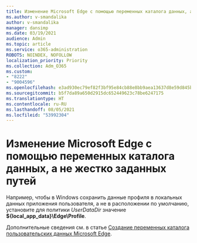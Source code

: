 ```yaml
---
title: Изменение Microsoft Edge с помощью переменных каталога данных, а не жестко заданных путей
ms.author: v-smandalika
author: v-smandalika
manager: dansimp
ms.date: 03/19/2021
audience: Admin
ms.topic: article
ms.service: o365-administration
ROBOTS: NOINDEX, NOFOLLOW
localization_priority: Priority
ms.collection: Adm_O365
ms.custom:
- "8222"
- "9004596"
ms.openlocfilehash: e3ad930ec79ef82f3bf95e84cb88e8bb9aea13637d8e59d845b486604664b137
ms.sourcegitcommit: b5f7da89a650d2915dc652449623c78be6247175
ms.translationtype: HT
ms.contentlocale: ru-RU
ms.lasthandoff: 08/05/2021
ms.locfileid: "53992304"
---
```

# <a name="modify-microsoft-edge-by-using-data-directory-variables-rather-than-hard-coded-paths"></a>Изменение Microsoft Edge с помощью переменных каталога данных, а не жестко заданных путей

Например, чтобы в Windows сохранить данные профиля в локальных данных приложения пользователя, а не в расположении по умолчанию, установите для политики *UserDataDir* значение **${local_app_data}\Edge\Profile**.

Дополнительные сведения см. в статье [Создание переменных каталога пользовательских данных Microsoft Edge](https://docs.microsoft.com/deployedge/microsoft-edge-policies).